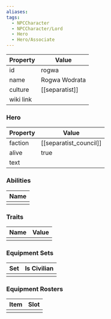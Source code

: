 ```yaml
---
aliases: 
tags:
  - NPCCharacter
  - NPCCharacter/Lord
  - Hero
  - Hero/Associate
---
```


| Property  | Value          |
| :-------- | -------------- |
| id        | rogwa          |
| name      | Rogwa Wodrata  |
| culture   | [[separatist]] |
| wiki link |                |
### Hero
| Property | Value                  |
| -------- | ---------------------- |
| faction  | [[separatist_council]] |
| alive    | true                   |
| text     |                        |

### Abilities
| Name |
| :--: |
|      |

### Traits
| Name | Value |
| ---- | ----- |
|      |       |

### Equipment Sets
| Set | Is Civilian |
| --- | ----------- |
|     |             |

### Equipment Rosters
| Item | Slot |
| ---- | ---- |
|      |      |
